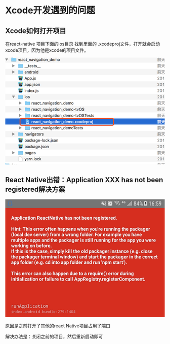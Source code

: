 # Xcode开发遇到的问题

## Xcode如何打开项目

在react-native 项目下面的ios目录 找到里面的 .xcodeproj文件，打开就会启动xcode项目，因为他是xcode的项目文件。

![](assets/markdown-img-paste-20190226005945516.png)


## React Native出错：Application XXX has not been registered解决方案

![](assets/markdown-img-paste-20190226010207214.png)


原因是之前打开了其他的react Native项目占用了端口

解决办法是：关闭之前的项目，然后重新启动即可
